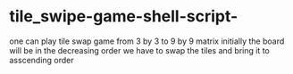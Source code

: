 # tile_swipe-game-shell-script-
one can play tile swap game from 3 by 3 to 9 by 9 matrix 
initially the board will be in the decreasing order we have to swap the tiles and bring it to asscending order
